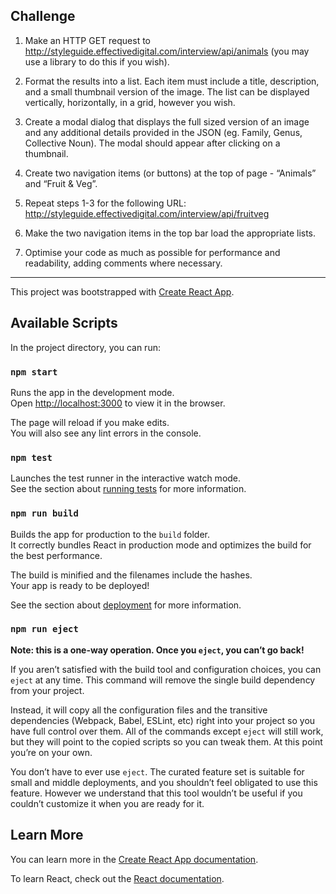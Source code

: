 ## Challenge

1. Make an HTTP GET request to http://styleguide.effectivedigital.com/interview/api/animals (you may use a library to do this if you wish).

2. Format the results into a list. Each item must include a title, description, and a small thumbnail version of the image. The list can be displayed vertically, horizontally, in a grid, however you wish.

3. Create a modal dialog that displays the full sized version of an image and any additional details provided in the JSON (eg. Family, Genus, Collective Noun). The modal should appear after clicking on a thumbnail.

4. Create two navigation items (or buttons) at the top of page - “Animals” and “Fruit & Veg”.

5. Repeat steps 1-3 for the following URL: http://styleguide.effectivedigital.com/interview/api/fruitveg

6. Make the two navigation items in the top bar load the appropriate lists.

7. Optimise your code as much as possible for performance and readability, adding comments where necessary.

----

This project was bootstrapped with [Create React App](https://github.com/facebook/create-react-app).

## Available Scripts

In the project directory, you can run:

### `npm start`

Runs the app in the development mode.<br>
Open [http://localhost:3000](http://localhost:3000) to view it in the browser.

The page will reload if you make edits.<br>
You will also see any lint errors in the console.

### `npm test`

Launches the test runner in the interactive watch mode.<br>
See the section about [running tests](https://facebook.github.io/create-react-app/docs/running-tests) for more information.

### `npm run build`

Builds the app for production to the `build` folder.<br>
It correctly bundles React in production mode and optimizes the build for the best performance.

The build is minified and the filenames include the hashes.<br>
Your app is ready to be deployed!

See the section about [deployment](https://facebook.github.io/create-react-app/docs/deployment) for more information.

### `npm run eject`

**Note: this is a one-way operation. Once you `eject`, you can’t go back!**

If you aren’t satisfied with the build tool and configuration choices, you can `eject` at any time. This command will remove the single build dependency from your project.

Instead, it will copy all the configuration files and the transitive dependencies (Webpack, Babel, ESLint, etc) right into your project so you have full control over them. All of the commands except `eject` will still work, but they will point to the copied scripts so you can tweak them. At this point you’re on your own.

You don’t have to ever use `eject`. The curated feature set is suitable for small and middle deployments, and you shouldn’t feel obligated to use this feature. However we understand that this tool wouldn’t be useful if you couldn’t customize it when you are ready for it.

## Learn More

You can learn more in the [Create React App documentation](https://facebook.github.io/create-react-app/docs/getting-started).

To learn React, check out the [React documentation](https://reactjs.org/).
